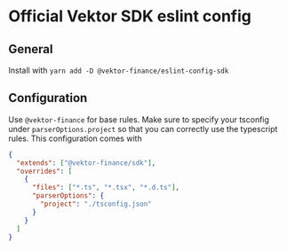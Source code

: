 # Official Vektor SDK eslint config

## General

Install with `yarn add -D @vektor-finance/eslint-config-sdk`

## Configuration

Use `@vektor-finance` for base rules. Make sure to specify your tsconfig under `parserOptions.project` so that you can
correctly use the typescript rules. This configuration comes with

```json
{
  "extends": ["@vektor-finance/sdk"],
  "overrides": [
    {
      "files": ["*.ts", "*.tsx", "*.d.ts"],
      "parserOptions": {
        "project": "./tsconfig.json"
      }
    }
  ]
}
```
